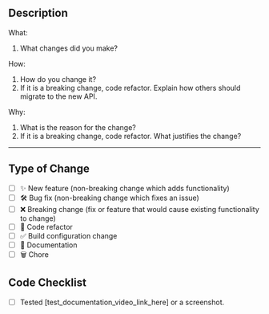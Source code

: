 ## Description

What:

1. What changes did you make?

How:

1. How do you change it?
2. If it is a breaking change, code refactor. Explain how others should migrate to the new API.

Why:

1. What is the reason for the change?
2. If it is a breaking change, code refactor. What justifies the change?


---

## Type of Change

- [ ] ✨ New feature (non-breaking change which adds functionality)
- [ ] 🛠️ Bug fix (non-breaking change which fixes an issue)
- [ ] ❌ Breaking change (fix or feature that would cause existing functionality to change)
- [ ] 🧹 Code refactor
- [ ] ✅ Build configuration change
- [ ] 📝 Documentation
- [ ] 🗑️ Chore

## Code Checklist

- [ ] Tested [test_documentation_video_link_here] or a screenshot.
